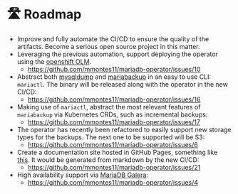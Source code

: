 # 🛣️ Roadmap

- Improve and fully automate the CI/CD to ensure the quality of the artifacts. Become a serious open source project in this matter.
- Leveraging the previous automation, support deploying the operator using the [openshift OLM](https://docs.openshift.com/container-platform/4.8/operators/understanding/olm/olm-understanding-olm.html).
  - https://github.com/mmontes11/mariadb-operator/issues/10
- Abstract both [mysqldump](https://dev.mysql.com/doc/refman/8.0/en/mysqldump.html) and [mariabackup](https://mariadb.com/kb/en/mariabackup-overview/) in an easy to use CLI: `mariactl`. The binary will be released along with the operator in the new CI/CD:
  - https://github.com/mmontes11/mariadb-operator/issues/16
- Making use of `mariactl`, abstract the most relevant features of `mariabackup` via Kubernetes CRDs, such as incremental backups:
  - https://github.com/mmontes11/mariadb-operator/issues/17
- The operator has recently been refactored to easily support new storage types for the backups. The next one to be supported will be S3:
  - https://github.com/mmontes11/mariadb-operator/issues/6
- Create a documentation site hosted in GitHub Pages, something like [this](https://gateway-api.sigs.k8s.io/). It would be generated from markdown by the new CI/CD:
   - https://github.com/mmontes11/mariadb-operator/issues/21
 - High availability support via [MariaDB Galera](https://mariadb.com/kb/en/what-is-mariadb-galera-cluster/):
    - https://github.com/mmontes11/mariadb-operator/issues/4